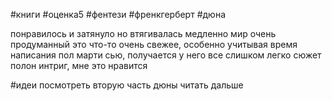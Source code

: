 #книги #оценка5 #фентези  #френкгерберт #дюна 

понравилось и затянуло но втягивалась медленно 
мир очень продуманный
это что-то очень свежее, особенно учитывая время написания
пол марти сью, получается у него все слишком легко
сюжет полон интриг, мне это нравится

#идеи
посмотреть вторую часть дюны
читать дальше 